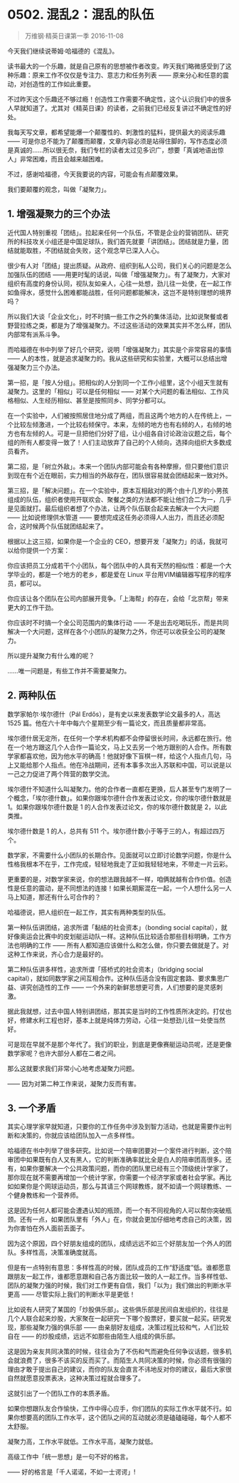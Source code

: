 # 0502. 混乱2：混乱的队伍
> 万维钢·精英日课第一季
2016-11-08

今天我们继续说蒂姆·哈福德的《混乱》。

读书最大的一个乐趣，就是自己原有的思想被作者改变。昨天我们略微感受到了这种乐趣：原来工作不仅仅是专注力、意志力和任务列表 —— 原来分心和任意的震动，对创造性的工作如此重要。

不过昨天这个乐趣还不够过瘾！创造性工作需要不确定性，这个认识我们中的很多人早就知道了。尤其对《精英日课》的读者，之前我们已经反复讲过不确定性的好处。

我每天写文章，都希望能爆一个颠覆性的、刺激性的猛料，提供最大的阅读乐趣 —— 可是你总不能为了颠覆而颠覆，文章内容必须是站得住脚的，写作态度必须是真诚的……所以很无奈，我们专栏的读者太过见多识广，想要「真诚地语出惊人」非常困难，而且会越来越困难。

不过，感谢哈福德，今天我要说的内容，可能会有点颠覆效果。

我们要颠覆的观念，叫做「凝聚力」。 

## 1. 增强凝聚力的三个办法
近代国人特别重视「团结」。拉起来任何一个队伍，不管是企业的营销团队、研究所的科技攻关小组还是中国足球队，我们首先就要「讲团结」。团结就是力量，团结就能取胜，不团结就会失败，这个观念早已深入人心。

很少有人对「团结」提出质疑。从政府、组织到私人公司，我们关心的问题是怎么加强队伍的团结 ——用更时髦的话说，叫做「增强凝聚力」。有了凝聚力，大家对组织有高度的身份认同，视队友如亲人，心往一处想，劲儿往一处使，在一起工作如鱼得水，感觉什么困难都能战胜，任何问题都能解决，这岂不是特别理想的境界吗？

所以我们大谈「企业文化」，时不时搞一些工作之外的集体活动，比如说聚餐或者野营拉练之类，都是为了增强凝聚力。不过这些活动的效果其实并不怎么样，团队内部常有派系斗争。

而哈福德在书中列举了好几个研究，说明「增强凝聚力」其实是个非常容易的事情 —— 人的本性，就是追求凝聚力的。我从这些研究和实验里，大概可以总结出增强凝聚力三个办法。

第一招，是「按人分组」。把相似的人分到同一个工作小组里，这个小组天生就有凝聚力。这里的「相似」可以是任何相似 —— 对某个大问题的看法相似、工作风格相似、人生经历相似、甚至是按照同乡、同学分都可以。

在一个实验中，人们被按照居住地分成了两组，而且这两个地方的人在传统上，一个比较左倾激进，一个比较右倾保守。本来，左倾的地方也有右倾的人，右倾的地方也有左倾的人。可是一旦把他们分好了组，让小组各自讨论政治议题之后，每个组的所有人都变得一致了！人们主动放弃了自己的个人倾向，选择向组织大多数成员看齐。

第二招，是「树立外敌」。本来一个团队内部可能会有各种摩擦，但只要他们意识到现在有个近在眼前，实力相当的外敌存在，团队很容易就会团结起来一致对外。

第三招，是「解决问题」。在一个实验中，原本互相敌对的两个由十几岁的小男孩组成的队伍，组织者使用开联欢会、聚餐之类的方法都不能让他们合二为一，几乎是见面就打。最后组织者想了个办法，让两个队伍联合起来去解决一个大问题 —— 比如说修理供水管道 —— 要想完成这任务必须得人人出力，而且还必须配合，这时候两个队伍就团结起来了。

根据以上这三招，如果你是一个企业的 CEO，想要开发「凝聚力」的话，我就可以给你提供一个方案：

你应该把员工分成若干个小团队，每个团队中的人具有天然的相似性：都是一个大学毕业的，都是一个地方的老乡，都是爱在 Linux 平台用VIM编辑器写程序的程序员，都可以。

你应该让各个团队在公司内部展开竞争。「上海帮」的存在，会给「北京帮」带来更大的工作干劲。

你应该时不时搞一个全公司范围内的集体行动 —— 不是出去吃喝玩乐，而是共同解决一个大问题，这样在各个小团队的凝聚力之外，你还可以收获全公司的凝聚力。

所以提升凝聚力有什么难的呢？

……唯一问题是，有些工作并不需要凝聚力。

## 2. 两种队伍
数学家帕尔·埃尔德什（Pál Erdős），是有史以来发表数学论文最多的人，高达 1525 篇。他在六十年中每六个星期至少有一篇论文，而且质量都非常高。

埃尔德什居无定所，在任何一个学术机构都不会停留很长时间，永远都在旅行。他在一个地方跟这几个人合作一篇论文，马上又去另一个地方跟别的人合作。所有数学家都喜欢他，因为他水平的确高！他就好像下盲棋一样，给这个人指点几句，马上又能给那个人指点。他在冷战期间，还有本事多次出入苏联和中国，可以说是以一己之力促进了两个阵营的数学交流。

埃尔德什不知道什么叫凝聚力。他的合作者一直都在更换，后人甚至专门发明了一个概念，「埃尔德什数」。如果你跟埃尔德什合作发表过论文，你的埃尔德什数就是 1。如果你跟埃尔德什数是 1 的人合作发表过论文，你的埃尔德什数就是 2，以此类推。

埃尔德什数是 1 的人，总共有 511 个。埃尔德什数小于等于三的人，有超过四万个。

数学家，不需要什么小团队的长期合作。见面就可以立即讨论数学问题，你是什么性格我根本不在乎，工作完成，轻轻地我走了正如我轻轻地来，不带走一片云彩。

更重要的是，对数学家来说，你的想法跟我越不一样，咱俩就越有合作价值。创造性是任意的震动，是不同想法的连接！如果长期厮混在一起，一个人想什么另一人马上知道，那还有什么可合作的？

哈福德说，把人组织在一起工作，其实有两种类型的队伍。

第一种队伍讲团结，追求所谓「黏结的社会资本」（bonding social capital），就好像奥运会比赛中的皮划艇运动队一样。这种队伍比较适合那些目标明确，工作方法也明确的工作 —— 所有人都知道应该做什么和怎么做，你只要去做就是了。对这种工作来说，齐心合力是最好的。

第二种队伍讲多样性，追求所谓「搭桥式的社会资本」（bridging social capital），就如同数学家之间互相合作。这种队伍适合没有固定套路、要求集思广益、讲究创造性的工作 —— 一个外来的新鲜思想更可贵，人们想要的是灵感刺激。

据此我就想，过去中国人特别讲团结，那其实是当时的工作性质所决定的。打仗也好，修建水利工程也好，基本上就是纯体力劳动，心往一处想劲儿往一处使当然好。

可是现在早就不是那个年代了。我们的职业，到底是更像赛艇运动员呢，还是更像数学家呢？也许大部分人都在二者之间。

那么这就要求我们非常小心地考虑凝聚力问题。

—— 因为对第二种工作来说，凝聚力反而有害。

## 3. 一个矛盾
其实心理学家早就知道，只要你的工作任务中涉及到智力活动，也就是需要作出判断和决策的，你就应该给团队加入一点多样性。

哈福德在书中列举了很多研究。比如说一个陪审团要对一个案件进行判断，这个陪审团中如果既有白人又有黑人，它的判断准确率就比全是白人的陪审团高很多。还有，如果你要解决一个公共政策问题，而你的团队里已经有三个顶级统计学家了，那你现在就不需要再增加一个统计学家，你需要一个经济学家或者社会学家。再比如如果你是个网球运动员，那么与其请三个网球教练，就不如请一个网球教练、一个健身教练和一个营养师。

这是因为任何人都可能会遭遇认知的瓶颈，而一个有不同视角的人可以帮你突破瓶颈。还有一点，如果团队里有「外人」在，你就会更加仔细地考虑自己的决策，因为你害怕在外人面前丢面子。

因为这个原因，四个好朋友组成的团队，成绩远远不如三个好朋友加一个外人的团队。多样性高，决策准确度就高。

但是有一点特别有意思：多样性高的时候，团队成员的工作“舒适度”低。谁都愿意跟朋友一起工作，谁都愿意跟和自己各方面比较一致的人一起工作。当多样性低、团队的凝聚力强的时候，我们对工作更有自信，我们「以为」我们做出的判断水平更高 —— 尽管实际上我们的判断水平是更低！

比如说有人研究了某国的「炒股俱乐部」。这些俱乐部是民间自发组织的，往往是几个人联合起来炒股，大家聚在一起研究一下哪个股票好，要买就一起买。研究发现，那些凝聚力强的俱乐部 —— 由亲朋好友组成，决策过程比较和气，人们比较自在 —— 的炒股成绩，远远不如那些由陌生人组成的俱乐部。

这是因为亲友共同决策的时候，往往会为了不伤和气而避免任何争议话题，很多机会就浪费了，很多不该买的反而买了。而陌生人共同决策的时候，你必须有很强的理由才敢于提出自己的建议，而你的队友会直言不讳地反对你的建议，最后大家很自然就愿意投票表决，这种决策过程就合理多了。

这就引出了一个团队工作的本质矛盾。

如果你想跟队友合作愉快，工作中得心应手，你们团队的实际工作水平就不行。如果你想要高的团队工作水平，这个团队之间的互动就必须是磕磕碰碰，每个人都不太舒服。

凝聚力高，工作水平就低。工作水平高，凝聚力就低。

高级工作中「统一思想」是一句不好的格言。

—— 好的格言是「千人诺诺，不如一士谔谔」!


